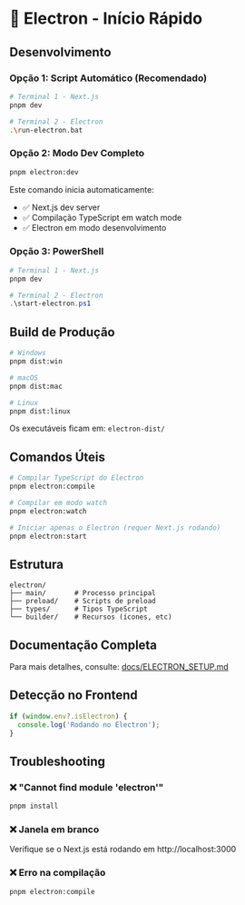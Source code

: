 # 🚀 Electron - Início Rápido

## Desenvolvimento

### Opção 1: Script Automático (Recomendado)

```bash
# Terminal 1 - Next.js
pnpm dev

# Terminal 2 - Electron
.\run-electron.bat
```

### Opção 2: Modo Dev Completo

```bash
pnpm electron:dev
```

Este comando inicia automaticamente:
- ✅ Next.js dev server
- ✅ Compilação TypeScript em watch mode
- ✅ Electron em modo desenvolvimento

### Opção 3: PowerShell

```powershell
# Terminal 1 - Next.js
pnpm dev

# Terminal 2 - Electron
.\start-electron.ps1
```

## Build de Produção

```bash
# Windows
pnpm dist:win

# macOS
pnpm dist:mac

# Linux
pnpm dist:linux
```

Os executáveis ficam em: `electron-dist/`

## Comandos Úteis

```bash
# Compilar TypeScript do Electron
pnpm electron:compile

# Compilar em modo watch
pnpm electron:watch

# Iniciar apenas o Electron (requer Next.js rodando)
pnpm electron:start
```

## Estrutura

```
electron/
├── main/       # Processo principal
├── preload/    # Scripts de preload
├── types/      # Tipos TypeScript
└── builder/    # Recursos (ícones, etc)
```

## Documentação Completa

Para mais detalhes, consulte: [docs/ELECTRON_SETUP.md](docs/ELECTRON_SETUP.md)

## Detecção no Frontend

```typescript
if (window.env?.isElectron) {
  console.log('Rodando no Electron');
}
```

## Troubleshooting

### ❌ "Cannot find module 'electron'"
```bash
pnpm install
```

### ❌ Janela em branco
Verifique se o Next.js está rodando em http://localhost:3000

### ❌ Erro na compilação
```bash
pnpm electron:compile
```


